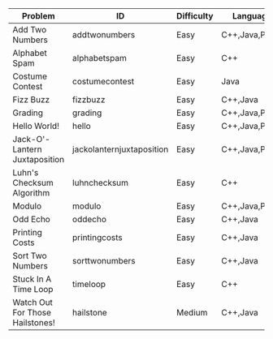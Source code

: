 Problem|ID|Difficulty|Languages
---|---|---|---
Add Two Numbers|addtwonumbers|Easy|C++,Java,Python
Alphabet Spam|alphabetspam|Easy|C++
Costume Contest|costumecontest|Easy|Java
Fizz Buzz|fizzbuzz|Easy|C++,Java
Grading|grading|Easy|C++,Java,Python
Hello World!|hello|Easy|C++,Java,Python
Jack-O'-Lantern Juxtaposition|jackolanternjuxtaposition|Easy|C++,Java,Python
Luhn's Checksum Algorithm|luhnchecksum|Easy|C++
Modulo|modulo|Easy|C++,Java,Python
Odd Echo|oddecho|Easy|C++,Java
Printing Costs|printingcosts|Easy|C++,Java
Sort Two Numbers|sorttwonumbers|Easy|C++,Java
Stuck In A Time Loop|timeloop|Easy|C++
Watch Out For Those Hailstones!|hailstone|Medium|C++,Java

